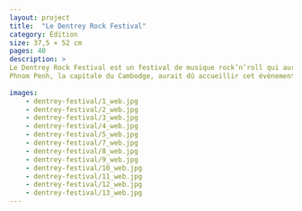 ```yaml
---
layout: project
title:  "Le Dentrey Rock Festival"
category: Édition
size: 37,5 × 52 cm
pages: 40
description: >
Le Dentrey Rock Festival est un festival de musique rock’n’roll qui aurait dû avoir lieu le 15 août 1975 mais qui fût annulé en raison de la montée des Khmers rouges.
Phnom Penh, la capitale du Cambodge, aurait dû accueillir cet évènement dans son stade Olympique. Le festival fût définitivement annulé lors de la prise de Phnom Penh par les Khmers rouges le 17 avril 1975…
  
images:
    - dentrey-festival/1_web.jpg
    - dentrey-festival/2_web.jpg
    - dentrey-festival/3_web.jpg
    - dentrey-festival/4_web.jpg
    - dentrey-festival/5_web.jpg
    - dentrey-festival/7_web.jpg
    - dentrey-festival/8_web.jpg
    - dentrey-festival/9_web.jpg
    - dentrey-festival/10_web.jpg
    - dentrey-festival/11_web.jpg
    - dentrey-festival/12_web.jpg
    - dentrey-festival/13_web.jpg
---
```

